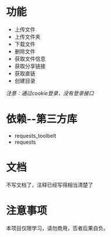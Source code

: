 # 功能
- 上传文件
- 上传文件夹
- 下载文件
- 删除文件
- 获取文件信息
- 获取分享链接
- 获取直链
- 创建目录  

*注意：通过cookie登录，没有登录接口*
# 依赖--第三方库
- requests_toolbelt
- requests

# 文档
不写文档了，注释已经写得相当清楚了
# 注意事项  
本项目仅限学习，请勿商用，否者后果自负。
